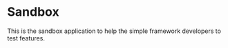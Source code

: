 # Sandbox

This is the sandbox application to help the simple framework developers to test features.
